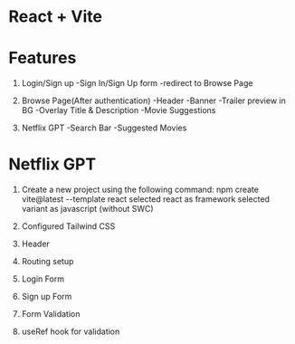 # React + Vite

# Features
1) Login/Sign up
    -Sign In/Sign Up form
    -redirect to Browse Page

2) Browse Page(After authentication)
    -Header
    -Banner
        -Trailer preview in BG
    -Overlay Title & Description
    -Movie Suggestions

3) Netflix GPT
    -Search Bar
    -Suggested Movies


# Netflix GPT
1) Create a new project using the following command:
    npm create vite@latest --template react
    selected react as framework
    selected variant as javascript (without SWC)

2) Configured Tailwind CSS
3) Header
4) Routing setup
5) Login Form
6) Sign up Form
7) Form Validation
8) useRef hook for validation